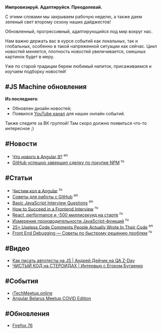**Импровизируй. Адаптируйся. Преодолевай.**

С этими словами мы закрываем рабочую неделю, а также даем зеленый свет второму сезону наших дайджестов!

Обновленный, прогрессивный, адаптирующийся под мир вокруг нас.

Нам важно держать вас в курсе событий как локальных, так и глобальных, особенно в такой напряженной ситуации как сейчас.
Цикл новостей меняется, плотность новостей увеличивается, смешных картинок будет в меру.

Уже по старой традиции берем любимый напиток, присаживаемся и изучаем подборку новостей!

## #JS Machine обновления

**Из последнего**:

- Обновлен дизайн новостей;
- Появился [YouTube канал](https://www.youtube.com/channel/UCR7htiQ7J6u9GGGhe0xcehg) для наших онлайн событий.

Также следите за ВК группой! Там скоро должно появиться что-то интересное ;)

## #Новости

- [Что нового в Angular 9?](https://dev.to/tomekponiat/what-s-new-in-angular-9-3ocg) <sup>en<sup>
- [GitHub успешно завершил сделку по покупке NPM](https://opennet.ru/52746-npm) <sup>ru</sup>

## #Статьи

- [Чистим код в Angular](https://habr.com/ru/company/tinkoff/blog/497282/) <sup>ru<sup>
- [Советы для работы с GitHub](https://github.blog/2020-04-09-github-protips-tips-tricks-hacks-and-secrets-from-lee-reilly/) <sup>en<sup>
- [Basic JavaScript Interview Questions](http://pop.frontendweekly.co/3cEWbK?utm_campaign=Frontend%2BWeekly&utm_medium=email&utm_source=Frontend_Weekly_201) <sup>en</sup>
- [How to Succeed in a Frontend Interview](https://blog.pramp.com/how-to-succeed-in-a-frontend-interview-d748cb073823) <sup>ru<sup>
- [React, performance и -500 миллисекунд на старте](https://habr.com/ru/post/495984/) <sup>ru<sup>
- [Измерение производительности JavaScript-функций](https://habr.com/ru/company/ruvds/blog/495894/) <sup>ru<sup>
- [25+ Useless Code Comments People Actually Wrote In Their Code](https://medium.com/javascript-in-plain-english/25-useless-code-comments-people-actually-wrote-in-their-code-6e55c370d562) <sup>en<sup>
- [Front End Debugging — Советы по быстрому решению проблем](https://tech.ebayinc.com/engineering/front-end-debugging-tips-on-resolving-issues-quickly-so-you-can-move-on-to-better-things/) <sup>ru<sup>

## #Видео

- [Как писать автотесты на JS | Андрей Дейчик на QA Z-Day](https://www.youtube.com/watch?v=htPCnftQiHI)
- [ЧИСТЫЙ КОД на СТЕРОИДАХ | Интервью с Егором Бугаенко](https://www.youtube.com/watch?v=Dic_VlZ_vn8)

## #События

- [iTechMeetup.online](https://www.youtube.com/watch?v=RdTFQicG9rw&feature=youtu.be)
- [Angular Belarus Meetup COVID Edition](https://www.youtube.com/watch?v=gTx5UMAB9ak)

## #Обновления

- [Firefox 76](https://www.opennet.ru/opennews/art.shtml?num=52883)
